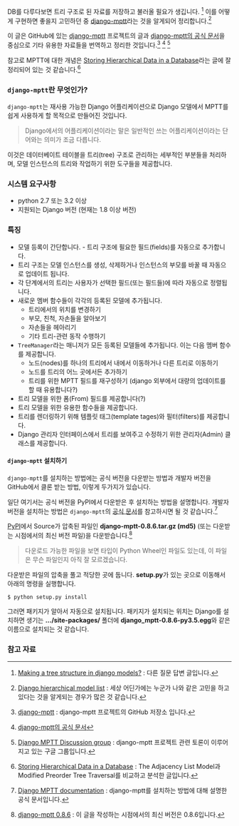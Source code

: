 DB를 다루다보면 트리 구조로 된 자료를 저장하고 불러올 필요가 생깁니다.  [^stackoverflow_1] 이를 어떻게 구현하면 좋을지 고민하던 중 [django-mptt](https://github.com/django-mptt/django-mptt)라는 것을 알게되어 정리합니다.[^stackoverflow_2]

이 글은 GitHub에 있는 [django-mptt](https://github.com/django-mptt/django-mptt) 프로젝트의 글과 [django-mptt의 공식 문서](http://django-mptt.github.io/django-mptt/index.html#)을 중심으로 기타 유용한 자료들을 번역하고 정리한 것입니다.[^django-mptt]  [^document]  [^groups]

참고로 MPTT에 대한 개념은 [Storing Hierarchical Data in a Database](https://www.sitepoint.com/hierarchical-data-database-2/)라는 글에 잘 정리되어 있는 것 같습니다.[^sitepoint] 

### `django-mptt`란 무엇인가?

`django-mptt`는 재사용 가능한 Django 어플리케이션으로 Django 모델에서 MPTT를 쉽게 사용하게 할 목적으로 만들어진 것입니다.

> Django에서의 어플리케이션이라는 말은 일반적인 쓰는 어플리케이션이라는 단어와는 의미가 조금 다릅니다. 
 
이것은 데이터베이트 테이블을 트리(tree) 구조로 관리하는 세부적인 부분들을 처리하며, 모델 인스턴스의 트리와 작업하기 위한 도구들을 제공합니다.

### 시스템 요구사항

* python 2.7 또는 3.2 이상
* 지원되는 Django 버전 (현재는 1.8 이상 버전)

### 특징

* 모델 등록이 간단합니다. - 트리 구조에 필요한 필드(fields)를 자동으로 추가합니다.
* 트리 구조는 모델 인스턴스를 생성, 삭제하거나 인스턴스의 부모를 바꿀 때 자동으로 업데이트 됩니다. 
* 각 단계에서의 트리는 사용자가 선택한 필드(또는 필드들)에 따라 자동으로 정렬됩니다. 
* 새로운 멤버 함수들이 각각의 등록된 모델에 추가됩니다.
	* 트리에서의 위치를 변경하기
	* 부모, 친척, 자손들을 알아보기
	* 자손들을 헤아리기
	* 기타 트리-관련 동작 수행하기
* `TreeManager`라는 매니저가 모든 등록된 모델들에 추가됩니다. 이는 다음 멤버 함수를 제공합니다.
	* 노드(nodes)를 하나의 트리에서 내에서 이동하거나 다른 트리로 이동하기 
	* 노드를 트리의 어느 곳에서든 추가하기
	* 트리를 위한 MPTT 필드를 재구성하기 (django 외부에서 대량의 업데이트를 할 때 유용합니다?)
* 트리 모델을 위한 폼(From) 필드를 제공합니다(?)
* 트리 모델을 위한 유용한 함수들을 제공합니다. 
* 트리를 렌더링하기 위해 템플릿 태그(template tages)와 필터(filters)를 제공합니다.
* Django 관리자 인터페이스에서 트리를 보여주고 수정하기 위한 관리자(Admin) 클래스를 제공합니다.

#### `django-mptt` 설치하기

`django-mptt`를 설치하는 방법에는 공식 버전을 다운받는 방법과 개발자 버전을 GitHub에서 클론 받는 방법, 이렇게 두가지가 있습니다.

일단 여기서는 공식 버전을 PyPI에서 다운받은 후 설치하는 방법을 설명합니다. 개발자 버전을 설치하는 방법은 `django-mptt`의 [공식 문서](http://django-mptt.github.io/django-mptt/install.html)를 참고하시면 될 것 같습니다.[^install]

[PyPI](https://pypi.python.org/pypi/django-mptt/)에서 Source가 압축된 파일인 **django-mptt-0.8.6.tar.gz (md5)** (또는 다운받는 시점에서의 최신 버전 파일)을 다운받습니다.[^pypi] 

> 다운로드 가능한 파일을 보면 타입이 Python Wheel인 파일도 있는데, 이 파일은 무슨 파일인지 아직 잘 모르겠습니다.

다운받은 파일의 압축을 풀고 적당한 곳에 둡니다. **setup.py**가 있는 곳으로 이동해서 아래의 명령을 실행합니다.

```
$ python setup.py install
```

그러면 패키지가 알아서 자동으로 설치됩니다. 패키지가 설치되는 위치는 Django를 설치하면 생기는 **.../site-packages/** 폴더에 **django_mptt-0.8.6-py3.5.egg**와 같은 이름으로 설치되는 것 같습니다.

### 참고 자료

[^stackoverflow_1]: [Making a tree structure in django models?](http://stackoverflow.com/questions/15486520/making-a-tree-structure-in-django-models) : 다른 질문 답변 글입니다.

[^stackoverflow_2]: [Django hierarchical model list](http://stackoverflow.com/questions/8177207/django-hierarchical-model-list) : 세상 어딘가에는 누군가 나와 같은 고민을 하고 있다는 것을 알게되는 경우가 많은 것 같습니다.

[^django-mptt]: [django-mptt](https://github.com/django-mptt/django-mptt) : django-mptt 프로젝트의 GitHub 저장소 입니다. 

[^document]: [django-mptt의 공식 문서](http://django-mptt.github.io/django-mptt/index.html#)

[^sitepoint]: [Storing Hierarchical Data in a Database](https://www.sitepoint.com/hierarchical-data-database-2/) : The Adjacency List Model과 Modified Preorder Tree Traversal를 비교하고 분석한 글입니다.

[^install]: [Django MPTT documentation](http://django-mptt.github.io/django-mptt/install.html) : django-mptt를 설치하는 방법에 대해 설명한 공식 문서입니다.

[^groups]: [Django MPTT Discussion group](https://groups.google.com/forum/#!forum/django-mptt-dev) : django-mptt 프로젝트 관련 토론이 이루어지고 있는 구글 그룹입니다. 

[^pypi]: [django-mptt 0.8.6](https://pypi.python.org/pypi/django-mptt/) : 이 글을 작성하는 시점에서의 최신 버전은 0.8.6입니다.